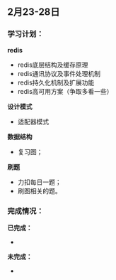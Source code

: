 ## 2月23-28日

### 学习计划：

**redis**

* redis底层结构及缓存原理
* redis通讯协议及事件处理机制
* redis持久化机制及扩展功能
* redis高可用方案（争取多看一些）

**设计模式**

* 适配器模式

**数据结构**

* 复习图；

**刷题**

* 力扣每日一题；
* 刷图相关的题。

### 完成情况：

**已完成：**

* 

**未完成：**

* 
